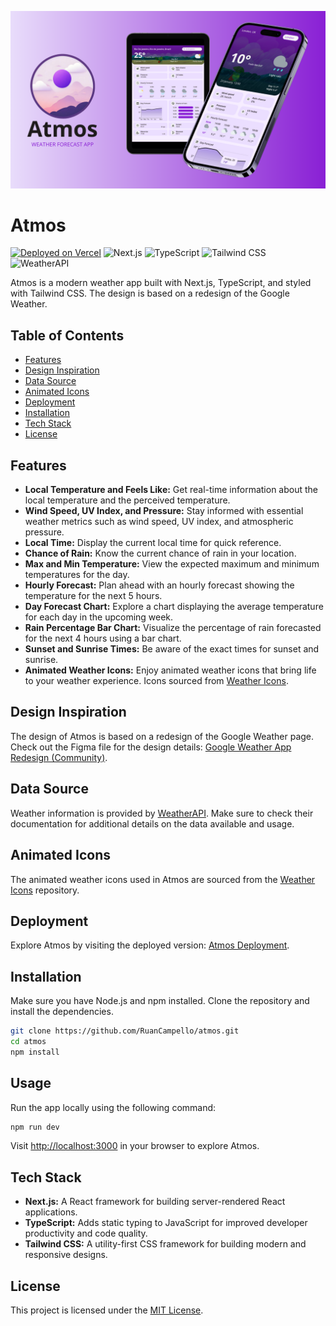 <p align='center'>
  <img src='/atmos-banner.png' />
</p>

# Atmos

[![Deployed on Vercel](https://img.shields.io/badge/Deployed%20on-Vercel-blueviolet)](https://atmos-ruancampello.vercel.app) ![Next.js](https://img.shields.io/badge/Next.js-000000?style=flat&logo=next.js&logoColor=white) ![TypeScript](https://img.shields.io/badge/TypeScript-007ACC?style=flat&logo=typescript&logoColor=white) ![Tailwind CSS](https://img.shields.io/badge/Tailwind%20CSS-38B2AC?style=flat&logo=tailwind-css&logoColor=white) ![WeatherAPI](https://img.shields.io/badge/WeatherAPI-4285F4?style=flat&logo=&logoColor=white)

Atmos is a modern weather app built with Next.js, TypeScript, and styled with Tailwind CSS. The design is based on a redesign of the Google Weather.

## Table of Contents
- [Features](#features)
- [Design Inspiration](#design-inspiration)
- [Data Source](#data-source)
- [Animated Icons](#animated-icons)
- [Deployment](#deployment)
- [Installation](#installation)
- [Tech Stack](#tech-stack)
- [License](#license)

## Features

- **Local Temperature and Feels Like:** Get real-time information about the local temperature and the perceived temperature.
- **Wind Speed, UV Index, and Pressure:** Stay informed with essential weather metrics such as wind speed, UV index, and atmospheric pressure.
- **Local Time:** Display the current local time for quick reference.
- **Chance of Rain:** Know the current chance of rain in your location.
- **Max and Min Temperature:** View the expected maximum and minimum temperatures for the day.
- **Hourly Forecast:** Plan ahead with an hourly forecast showing the temperature for the next 5 hours.
- **Day Forecast Chart:** Explore a chart displaying the average temperature for each day in the upcoming week.
- **Rain Percentage Bar Chart:** Visualize the percentage of rain forecasted for the next 4 hours using a bar chart.
- **Sunset and Sunrise Times:** Be aware of the exact times for sunset and sunrise.
- **Animated Weather Icons:** Enjoy animated weather icons that bring life to your weather experience. Icons sourced from [Weather Icons](https://github.com/philanri/weather-icons).

## Design Inspiration

The design of Atmos is based on a redesign of the Google Weather page. Check out the Figma file for the design details: [Google Weather App Redesign (Community)](https://www.figma.com/file/nCKhkWJfABdjRTclnhQANY/Google-Weather-App-Redesign-(Community)?type=design&node-id=0%3A1&mode=design&t=syVtRCx4lxiX5hLq-1).

## Data Source

Weather information is provided by [WeatherAPI](https://www.weatherapi.com/). Make sure to check their documentation for additional details on the data available and usage.

## Animated Icons

The animated weather icons used in Atmos are sourced from the [Weather Icons](https://github.com/philanri/weather-icons) repository.

## Deployment

Explore Atmos by visiting the deployed version: [Atmos Deployment](https://atmos-ruancampello.vercel.app).

## Installation

Make sure you have Node.js and npm installed. Clone the repository and install the dependencies.

```bash
git clone https://github.com/RuanCampello/atmos.git
cd atmos
npm install
```

## Usage

Run the app locally using the following command:

```bash
npm run dev
```

Visit [http://localhost:3000](http://localhost:3000) in your browser to explore Atmos.

## Tech Stack

- **Next.js:** A React framework for building server-rendered React applications.
- **TypeScript:** Adds static typing to JavaScript for improved developer productivity and code quality.
- **Tailwind CSS:** A utility-first CSS framework for building modern and responsive designs.

## License

This project is licensed under the [MIT License](LICENSE.md).
